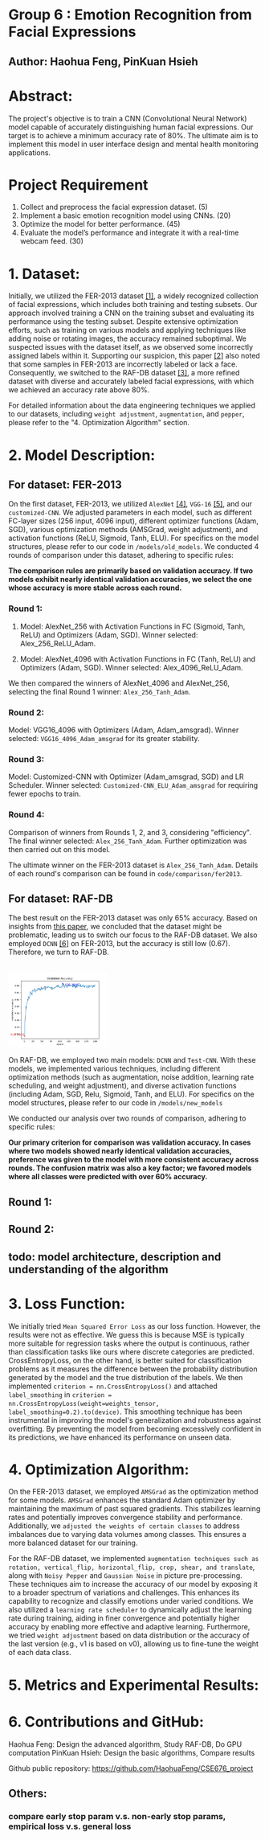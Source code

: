 # Group 6 : Emotion Recognition from Facial Expressions
## Author: Haohua Feng, PinKuan Hsieh
# Abstract:
The project's objective is to train a CNN (Convolutional Neural Network) model capable of accurately distinguishing human facial expressions. Our target is to achieve a minimum accuracy rate of 80%. The ultimate aim is to implement this model in user interface design and mental health monitoring applications.

# Project Requirement
1. Collect and preprocess the facial expression dataset. (5)
2. Implement a basic emotion recognition model using CNNs. (20)
3. Optimize the model for better performance. (45)
4. Evaluate the model’s performance and integrate it with a real-time webcam feed. (30)

# 1. Dataset:
Initially, we utilized the FER-2013 dataset [[1]](https://www.kaggle.com/datasets/msambare/fer2013), a widely recognized collection of facial expressions, which includes both training and testing subsets. Our approach involved training a CNN on the training subset and evaluating its performance using the testing subset. Despite extensive optimization efforts, such as training on various models and applying techniques like adding noise or rotating images, the accuracy remained suboptimal. We suspected issues with the dataset itself, as we observed some incorrectly assigned labels within it. Supporting our suspicion, this paper [[2]](https://arxiv.org/pdf/2306.09626v1.pdf) also noted that some samples in FER-2013 are incorrectly labeled or lack a face. Consequently, we switched to the RAF-DB dataset [[3]](http://www.whdeng.cn/raf/model1.html), a more refined dataset with diverse and accurately labeled facial expressions, with which we achieved an accuracy rate above 80%.

For detailed information about the data engineering techniques we applied to our datasets, including `weight adjustment`, `augmentation`, and `pepper`, please refer to the "4. Optimization Algorithm" section.

# 2. Model Description:

## For dataset: FER-2013
On the first dataset, FER-2013, we utilized `AlexNet` [[4]](https://proceedings.neurips.cc/paper_files/paper/2012/file/c399862d3b9d6b76c8436e924a68c45b-Paper.pdf), `VGG-16` [[5]](https://arxiv.org/pdf/1409.1556.pdf), and our `customized-CNN`. We adjusted parameters in each model, such as different FC-layer sizes (256 input, 4096 input), different optimizer functions (Adam, SGD), various optimization methods (AMSGrad, weight adjustment), and activation functions (ReLU, Sigmoid, Tanh, ELU). For specifics on the model structures, please refer to our code in `/models/old_models`. We conducted 4 rounds of comparison under this dataset, adhering to specific rules: 

**The comparison rules are primarily based on validation accuracy. If two models exhibit nearly identical validation accuracies, we select the one whose accuracy is more stable across each round.**

### Round 1:
1. Model: AlexNet_256 with Activation Functions in FC (Sigmoid, Tanh, ReLU) and Optimizers (Adam, SGD). Winner selected: Alex_256_ReLU_Adam.
   
2. Model: AlexNet_4096 with Activation Functions in FC (Tanh, ReLU) and Optimizers (Adam, SGD). Winner selected: Alex_4096_ReLU_Adam.

We then compared the winners of AlexNet_4096 and AlexNet_256, selecting the final Round 1 winner: `Alex_256_Tanh_Adam`.

### Round 2:
Model: VGG16_4096 with Optimizers (Adam, Adam_amsgrad). Winner selected: `VGG16_4096_Adam_amsgrad` for its greater stability.

### Round 3:
Model: Customized-CNN with Optimizer (Adam_amsgrad, SGD) and LR Scheduler. Winner selected: `Customized-CNN_ELU_Adam_amsgrad` for requiring fewer epochs to train.

### Round 4:
Comparison of winners from Rounds 1, 2, and 3, considering "efficiency". The final winner selected: `Alex_256_Tanh_Adam`. Further optimization was then carried out on this model.

The ultimate winner on the FER-2013 dataset is `Alex_256_Tanh_Adam`. Details of each round's comparison can be found in `code/comparison/fer2013`.

## For dataset: RAF-DB
The best result on the FER-2013 dataset was only 65% accuracy. Based on insights from [this paper](https://arxiv.org/pdf/2306.09626v1.pdf), we concluded that the dataset might be problematic, leading us to switch our focus to the RAF-DB dataset. We also employed `DCNN` [[6]](https://arxiv.org/ftp/arxiv/papers/2206/2206.09509.pdf) on FER-2013, but the accuracy is still low (0.67). Therefore, we turn to RAF-DB.

<br>
<img decoding="async" src="/document_picture/v0_Adam_[FER(aug)]_val_accuracy_history.png" width="200"/>
<br>


On RAF-DB, we employed two main models: `DCNN` and `Test-CNN`. With these models, we implemented various techniques, including different optimization methods (such as augmentation, noise addition, learning rate scheduling, and weight adjustment), and diverse activation functions (including Adam, SGD, Relu, Sigmoid, Tanh, and ELU). For specifics on the model structures, please refer to our code in `/models/new_models`

We conducted our analysis over two rounds of comparison, adhering to specific rules:

**Our primary criterion for comparison was validation accuracy. In cases where two models showed nearly identical validation accuracies, preference was given to the model with more consistent accuracy across rounds. The confusion matrix was also a key factor; we favored models where all classes were predicted with over 60% accuracy.**

## Round 1:


## Round 2:

## todo: model architecture, description and understanding of the algorithm






# 3. Loss Function:
We initially tried `Mean Squared Error Loss` as our loss function. However, the results were not as effective. We guess this is because MSE is typically more suitable for regression tasks where the output is continuous, rather than classification tasks like ours where discrete categories are predicted. CrossEntropyLoss, on the other hand, is better suited for classification problems as it measures the difference between the probability distribution generated by the model and the true distribution of the labels. We then implemented `criterion = nn.CrossEntropyLoss()` and attached `label_smoothing` in `criterion = nn.CrossEntropyLoss(weight=weights_tensor, label_smoothing=0.2).to(device)`. This smoothing technique has been instrumental in improving the model's generalization and robustness against overfitting. By preventing the model from becoming excessively confident in its predictions, we have enhanced its performance on unseen data.

# 4. Optimization Algorithm:
On the FER-2013 dataset, we employed `AMSGrad` as the optimization method for some models. `AMSGrad` enhances the standard Adam optimizer by maintaining the maximum of past squared gradients. This stabilizes learning rates and potentially improves convergence stability and performance. Additionally, we `adjusted the weights of certain classes` to address imbalances due to varying data volumes among classes. This ensures a more balanced dataset for our training.

For the RAF-DB dataset, we implemented `augmentation techniques such as rotation, vertical_flip, horizontal_flip, crop, shear, and translate`, along with `Noisy Pepper` and `Gaussian Noise` in picture pre-processing. These techniques aim to increase the accuracy of our model by exposing it to a broader spectrum of variations and challenges. This enhances its capability to recognize and classify emotions under varied conditions. We also utilized a `learning rate scheduler` to dynamically adjust the learning rate during training, aiding in finer convergence and potentially higher accuracy by enabling more effective and adaptive learning. Furthermore, we tried `weight adjustment` based on data distribution or the accuracy of the last version (e.g., v1 is based on v0), allowing us to fine-tune the weight of each data class.

# 5. Metrics and Experimental Results:



# 6. Contributions and GitHub:

Haohua Feng: Design the advanced algorithm, Study RAF-DB, Do GPU computation
PinKuan Hsieh: Design the basic algorithms, Compare results

Github public repository: https://github.com/HaohuaFeng/CSE676_project

## Others:
### compare early stop param v.s. non-early stop params, empirical loss v.s. general loss